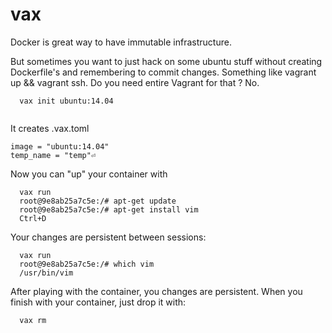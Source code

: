 # vax


Docker is great way to have immutable infrastructure. 

But sometimes you want to just hack on some ubuntu stuff without creating Dockerfile's
and remembering to commit changes. Something like vagrant up && vagrant ssh. Do you need 
entire Vagrant for that ? No. 

```
  vax init ubuntu:14.04
  
```

It creates .vax.toml 
```
image = "ubuntu:14.04"
temp_name = "temp"⏎                
```

Now you can "up" your container with

```
  vax run 
  root@9e8ab25a7c5e:/# apt-get update 
  root@9e8ab25a7c5e:/# apt-get install vim
  Ctrl+D
```

Your changes are persistent between sessions:
  
```
  vax run 
  root@9e8ab25a7c5e:/# which vim
  /usr/bin/vim
```
  
After playing with the container, you changes are persistent. When you finish with your container, just drop it with:

```
  vax rm 
```

